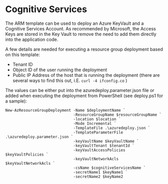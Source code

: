 # Cognitive Services

The ARM template can be used to deploy an Azure KeyVault and a Cognitive Services Account. As recommended by Microsoft, the Access Keys are stored in the Key Vault to remove the need to add them directly into the application code.

A few details are needed for executing a resource group deployment based on this template:

* Tenant ID
* Object ID of the user running the deployment
* Public IP Address of the host that is running the deployment (there are several ways to find this out, i.E. `curl -4 ifconfig.co` )

The values can be either put into the azuredeploy.parameter.json file or added when executing the deployment from PowerShell (see deploy.ps1 for a sample):

```azurepowershell
New-AzResourceGroupDeployment -Name $deploymentName `
                              -ResourceGroupName $resourceGroupName `
                              -location $location `
                              -Mode Incremental `
                              -TemplateFile .\azuredeploy.json `
                              -TemplateParameterFile .\azuredeploy.parameter.json `
                              -keyVaultName $keyVaultName `
                              -keyVaultTenant $tenantId `
                              -keyVaultAccessPolicies $keyVaultPolicies `
                              -keyVaultNetworkAcls $keyVaultNetworkAcls `
                              -csName $cognitiveServicesName `
                              -secretName1 $keyName1 `
                              -secretName2 $keyName2
```
